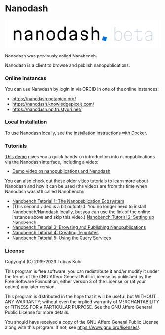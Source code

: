 Nanodash
========

![logo](src/main/webapp/images/logo.svg)

Nanodash was previously called Nanobench.

Nanodash is a client to browse and publish nanopublications.


### Online Instances

You can use Nanodash by login in via ORCID in one of the online instances:

- https://nanodash.petapico.org/
- https://nanodash.knowledgepixels.com/
- https://nanodash.np.trustyuri.net/


### Local Installation

To use Nanodash locally, see the [installation instructions with Docker](INSTALL-with-Docker.md).


### Tutorials

[This demo](https://knowledgepixels.com/nanopub-demo/) gives you a quick hands-on introduction into nanopublications via the Nanodash interface, including a video:

- [Demo video on nanopublications and Nanodash](https://youtu.be/_wmXHgC706I)

You can also check out these older video tutorials to learn more about Nanodash and how it can be used (the videos are from the time when Nanodash was still called Nanobench):

- [Nanobench Tutorial 1: The Nanopublication Ecosystem](https://youtu.be/wPAd9wPkvEg)
- (This second video is a bit outdated. You no longer need to install Nanobench/Nanodash locally, but you can use the link of the online instance above and skip this video.)
  [Nanobench Tutorial 2: Setting up Nanobench](https://youtu.be/GG21BhzxaQk)
- [Nanobench Tutorial 3: Browsing and Publishing Nanopublications](https://youtu.be/-UB28HVEO38)
- [Nanobench Tutorial 4: Creating Templates](https://youtu.be/gQk8ItHr38U)
- [Nanobench Tutorial 5: Using the Query Services](https://youtu.be/U200GuqOBso)


### License

Copyright (C) 2019-2023 Tobias Kuhn

This program is free software: you can redistribute it and/or modify
it under the terms of the GNU Affero General Public License as
published by the Free Software Foundation, either version 3 of the
License, or (at your option) any later version.

This program is distributed in the hope that it will be useful,
but WITHOUT ANY WARRANTY; without even the implied warranty of
MERCHANTABILITY or FITNESS FOR A PARTICULAR PURPOSE.  See the
GNU Affero General Public License for more details.

You should have received a copy of the GNU Affero General Public License
along with this program.  If not, see https://www.gnu.org/licenses/.
